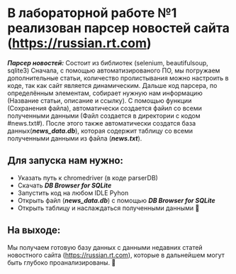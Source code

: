 # В лабораторной работе №1 реализован парсер новостей сайта (https://russian.rt.com)

___Парсер новостей:___
Состоит из библиотек (selenium, beautifulsoup, sqlite3)
Сначала, с помощью автоматизированого ПО, мы погружаем дополнительные статьи, количество пролистывания можно настроить в коде, так как сайт является динамическим. Дальше код парсера, по определённым элементам, собирает нужную нам информацию (Название статьи, описание и ссылку). С помощью функции (Сохранения файла), автоматически создается файил со всеми полученными данными (Файл создается в директории с кодом #news.txt#). После этого также автоматически создатся база данных(___news_data.db___), которая содержит таблицу со всеми полученными данными из файла (___news.txt___).

## Для запуска нам нужно:

* Указать путь к chromedriver (в коде parserDB)
* Скачать ___DB Browser for SQLite___
* Запустить код на любом IDLE Pyhon
* Открыть файл (___news_data.db___) с помощью ___DB Browser for SQLite___
* Открыть таблицу и наслаждаться полученными данными 🙂

## На выходе:
Мы получаем готовую базу данных с данными недавних статей новостного сайта (https://russian.rt.com), которые в дальнейшем могут быть глубоко проанализированы. 🤘
